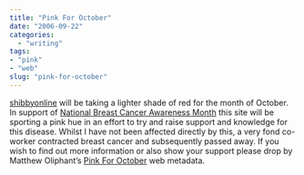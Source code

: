 ```yaml
---
title: "Pink For October"
date: "2006-09-22"
categories:
  - "writing"
tags:
- "pink"
- "web"
slug: "pink-for-october"
---
```


[shibbyonline][1] will be taking a lighter shade of red for the month of October. In support of [National Breast Cancer Awareness Month][2] this site will be sporting a pink hue in an effort to try and raise support and knowledge for this disease. Whilst I have not been affected directly by this, a very fond co-worker contracted breast cancer and subsequently passed away. If you wish to find out more information or also show your support please drop by Matthew Oliphant’s [Pink For October][3] web metadata.

[1]:	https://adamchamberlin.info "shibbyonline"
[2]:	https://nbcam.org/ "N.B.C.A.M."
[3]:	https://www.pinkforoctober.org "Pink For October"